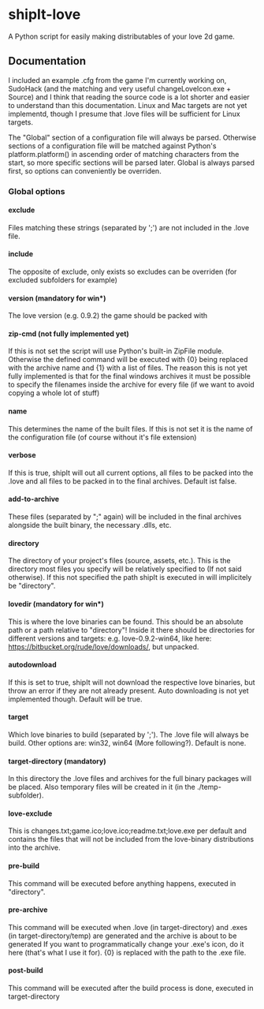 # shipIt-love
A Python script for easily making distributables of your love 2d game.

## Documentation
I included an example .cfg from the game I'm currently working on, SudoHack (and the matching and very useful changeLoveIcon.exe + Source) and I think that reading the source code is a lot shorter and easier to understand than this documentation. Linux and Mac targets are not yet implementd, though I presume that .love files will be sufficient for Linux targets.

The "Global" section of a configuration file will always be parsed. Otherwise sections of a configuration file will be matched against Python's platform.platform() in ascending order of matching characters from the start, so more specific sections will be parsed later. Global is always parsed first, so options can conveniently be overriden.

### Global options
#### exclude
Files matching these strings (separated by ';') are not included in the .love file.
#### include
The opposite of exclude, only exists so excludes can be overriden (for excluded subfolders for example)
#### version (mandatory for win*)
The love version (e.g. 0.9.2) the game should be packed with
#### zip-cmd (not fully implemented yet)
If this is not set the script will use Python's built-in ZipFile module. Otherwise the defined command will be executed with {0} being replaced with the archive name and {1} with a list of files. The reason this is not yet fully implemented is that for the final windows archives it must be possible to specify the filenames inside the archive for every file (if we want to avoid copying a whole lot of stuff)
#### name
This determines the name of the built files. If this is not set it is the name of the configuration file (of course without it's file extension)
#### verbose
If this is true, shipIt will out all current options, all files to be packed into the .love and all files to be packed in to the final archives. Default ist false.
#### add-to-archive
These files (separated by ";" again) will be included in the final archives alongside the built binary, the necessary .dlls, etc.

#### directory
The directory of your project's files (source, assets, etc.). This is the directory most files you specify will be relatively specified to (If not said otherwise). If this not specified the path shipIt is executed in will implicitely be "directory".
#### lovedir (mandatory for win*)
This is where the love binaries can be found. This should be an absolute path or a path relative to "directory"!
Inside it there should be directories for different versions and targets: e.g. love-0.9.2-win64, like here: https://bitbucket.org/rude/love/downloads/, but unpacked.
#### autodownload
If this is set to true, shipIt will not download the respective love binaries, but throw an error if they are not already present. Auto downloading is not yet implemented though. Default will be true.
#### target
Which love binaries to build (separated by ';'). The .love file will always be build. Other options are: win32, win64 (More following?). Default is none.
#### target-directory (mandatory)
In this directory the .love files and archives for the full binary packages will be placed. Also temporary files will be created in it (in the ./temp-subfolder).
#### love-exclude
This is changes.txt;game.ico;love.ico;readme.txt;love.exe per default and contains the files that will not be included from the love-binary distributions into the archive.

#### pre-build
This command will be executed before anything happens, executed in "directory".
#### pre-archive
This command will be executed when .love (in target-directory) and .exes (in target-directory/temp) are generated and the archive is about to be generated
If you want to programmatically change your .exe's icon, do it here (that's what I use it for). {0} is replaced with the path to the .exe file.
#### post-build
This command will be executed after the build process is done, executed in target-directory
